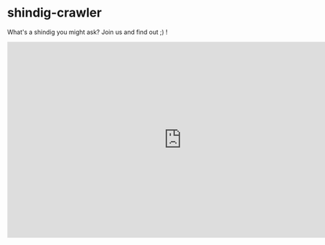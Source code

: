 # shindig-crawler
What's a shindig you might ask? Join us and find out ;) !
<!-- Embed code from Figma -->
<iframe style="border: 1px solid rgba(0, 0, 0, 0.1);" width="800" height="450" src="https://www.figma.com/embed?embed_host=share&url=https%3A%2F%2Fwww.figma.com%2Ffile%2FI3BT8O9rCm4gS0TKPaEnoh%2FtooUninspiredToNameIt%3Fnode-id%3D704%253A8006%26t%3DurzermX4hsFvl6y0-1" allowfullscreen></iframe>
